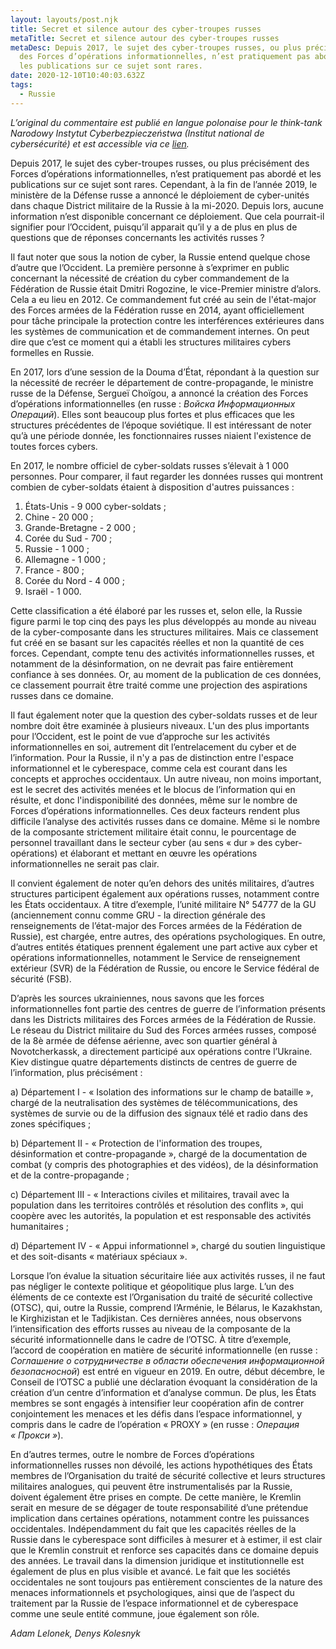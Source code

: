 ```yaml
---
layout: layouts/post.njk
title: Secret et silence autour des cyber-troupes russes
metaTitle: Secret et silence autour des cyber-troupes russes
metaDesc: Depuis 2017, le sujet des cyber-troupes russes, ou plus précisément
  des Forces d’opérations informationnelles, n’est pratiquement pas abordé et
  les publications sur ce sujet sont rares.
date: 2020-12-10T10:40:03.632Z
tags:
  - Russie
---
```

*L’original du commentaire est publié en langue polonaise pour le think-tank Narodowy Instytut Cyberbezpieczeństwa (Institut national de cybersécurité) et est accessible via ce [lien](https://nci.org.pl/komentarz-mgla-tajemnicy-i-milczenia-wokol-rosyjskich-cyberwojsk/).*

Depuis 2017, le sujet des cyber-troupes russes, ou plus précisément des Forces d’opérations informationnelles, n’est pratiquement pas abordé et les publications sur ce sujet sont rares. Cependant, à la fin de l’année 2019, le ministère de la Défense russe a annoncé le déploiement de cyber-unités dans chaque District militaire de la Russie à la mi-2020. Depuis lors, aucune information n’est disponible concernant ce déploiement. Que cela pourrait-il signifier pour l’Occident, puisqu’il apparait qu’il y a de plus en plus de questions que de réponses concernants les activités russes ?

Il faut noter que sous la notion de cyber, la Russie entend quelque chose d’autre que l’Occident. La première personne à s’exprimer en public concernant la nécessité de création du cyber commandement de la Fédération de Russie était Dmitri Rogozine, le vice-Premier ministre d’alors. Cela a eu lieu en 2012. Ce commandement fut créé au sein de l'état-major des Forces armées de la Fédération russe en 2014, ayant officiellement pour tâche principale la protection contre les interférences extérieures dans les systèmes de communication et de commandement internes. On peut dire que c’est ce moment qui a établi les structures militaires cybers formelles en Russie.

En 2017, lors d’une session de la Douma d’État, répondant à la question sur la nécessité de recréer le département de contre-propagande, le ministre russe de la Défense, Sergueï Choïgou, a annoncé la création des Forces d’opérations informationnelles (en russe : *Войска Информационных Операций*). Elles sont beaucoup plus fortes et plus efficaces que les structures précédentes de l’époque soviétique. Il est intéressant de noter qu’à une période donnée, les fonctionnaires russes niaient l'existence de toutes forces cybers.

En 2017, le nombre officiel de cyber-soldats russes s’élevait à 1 000 personnes. Pour comparer, il faut regarder les données russes qui montrent combien de cyber-soldats étaient à disposition d'autres puissances :

1. États-Unis - 9 000 cyber-soldats ;
2. Chine - 20 000 ;
3. Grande-Bretagne - 2 000 ;
4. Corée du Sud - 700 ;
5. Russie - 1 000 ;
6. Allemagne - 1 000 ;
7. France - 800 ;
8. Corée du Nord - 4 000 ;
9. Israël - 1 000.

Cette classification a été élaboré par les russes et, selon elle, la Russie figure parmi le top cinq des pays les plus développés au monde au niveau de la cyber-composante dans les structures militaires. Mais ce classement fut créé en se basant sur les capacités réelles et non la quantité de ces forces. Cependant, compte tenu des activités informationnelles russes, et notamment de la désinformation, on ne devrait pas faire entièrement confiance à ses données. Or, au moment de la publication de ces données, ce classement pourrait être traité comme une projection des aspirations russes dans ce domaine.

Il faut également noter que la question des cyber-soldats russes et de leur nombre doit être examinée à plusieurs niveaux. L'un des plus importants pour l’Occident, est le point de vue d’approche sur les activités informationnelles en soi, autrement dit l’entrelacement du cyber et de l’information. Pour la Russie, il n'y a pas de distinction entre l'espace informationnel et le cyberespace, comme cela est courant dans les concepts et approches occidentaux. Un autre niveau, non moins important, est le secret des activités menées et le blocus de l’information qui en résulte, et donc l'indisponibilité des données, même sur le nombre de Forces d’opérations informationnelles. Ces deux facteurs rendent plus difficile l’analyse des activités russes dans ce domaine. Même si le nombre de la composante strictement militaire était connu, le pourcentage de personnel travaillant dans le secteur cyber (au sens « dur » des cyber-opérations) et élaborant et mettant en œuvre les opérations informationnelles ne serait pas clair.

Il convient également de noter qu’en dehors des unités militaires, d’autres structures participent également aux opérations russes, notamment contre les États occidentaux. A titre d’exemple, l’unité militaire N° 54777 de la GU (anciennement connu comme GRU - la direction générale des renseignements de l’état-major des Forces armées de la Fédération de Russie), est chargée, entre autres, des opérations psychologiques. En outre, d’autres entités étatiques prennent également une part active aux cyber et opérations informationnelles, notamment le Service de renseignement extérieur (SVR) de la Fédération de Russie, ou encore le Service fédéral de sécurité (FSB).

D’après les sources ukrainiennes, nous savons que les forces informationnelles font partie des centres de guerre de l’information présents dans les Districts militaires des Forces armées de la Fédération de Russie. Le réseau du District militaire du Sud des Forces armées russes, composé de la 8è armée de défense aérienne, avec son quartier général à Novotcherkassk, a directement participé aux opérations contre l’Ukraine. Kiev distingue quatre départements distincts de centres de guerre de l’information, plus précisément :


a) Département I - « Isolation des informations sur le champ de bataille », chargé de la neutralisation des systèmes de télécommunications, des systèmes de survie ou de la diffusion des signaux télé et radio dans des zones spécifiques ;


b) Département II - « Protection de l'information des troupes, désinformation et contre-propagande », chargé de la documentation de combat (y compris des photographies et des vidéos), de la désinformation et de la contre-propagande ;


c) Département III - « Interactions civiles et militaires, travail avec la population dans les territoires contrôlés et résolution des conflits », qui coopère avec les autorités, la population et est responsable des activités humanitaires ;


d) Département IV - « Appui informationnel », chargé du soutien linguistique et des soit-disants « matériaux spéciaux ».


Lorsque l’on évalue la situation sécuritaire liée aux activités russes, il ne faut pas négliger le contexte politique et géopolitique plus large. L’un des éléments de ce contexte est l’Organisation du traité de sécurité collective (OTSC), qui, outre la Russie, comprend l’Arménie, le Bélarus, le Kazakhstan, le Kirghizistan et le Tadjikistan. Ces dernières années, nous observons l’intensification des efforts russes au niveau de la composante de la sécurité informationnelle dans le cadre de l’OTSC. À titre d’exemple, l’accord de coopération en matière de sécurité informationnelle (en russe : *Соглашение о сотрудничестве в области обеспечения информационной безопасносной*) est entré en vigueur en 2019. En outre, début décembre, le Conseil de l’OTSC a publié une déclaration évoquant la considération de la création d’un centre d’information et d’analyse commun. De plus, les États membres se sont engagés à intensifier leur coopération afin de contrer conjointement les menaces et les défis dans l’espace informationnel, y compris dans le cadre de l’opération « PROXY » (en russe : *Операция « Прокси »*).

En d’autres termes, outre le nombre de Forces d’opérations informationnelles russes non dévoilé, les actions hypothétiques des États membres de l’Organisation du traité de sécurité collective et leurs structures militaires analogues, qui peuvent être instrumentalisés par la Russie, doivent également être prises en compte. De cette manière, le Kremlin serait en mesure de se dégager de toute responsabilité d’une prétendue implication dans certaines opérations, notamment contre les puissances occidentales. Indépendamment du fait que les capacités réelles de la Russie dans le cyberespace sont difficiles à mesurer et à estimer, il est clair que le Kremlin construit et renforce ses capacités dans ce domaine depuis des années. Le travail dans la dimension juridique et institutionnelle est également de plus en plus visible et avancé. Le fait que les sociétés occidentales ne sont toujours pas entièrement conscientes de la nature des menaces informationnels et psychologiques, ainsi que de l’aspect du traitement par la Russie de l’espace informationnel et de cyberespace comme une seule entité commune, joue également son rôle.

*Adam Lelonek, Denys Kolesnyk*